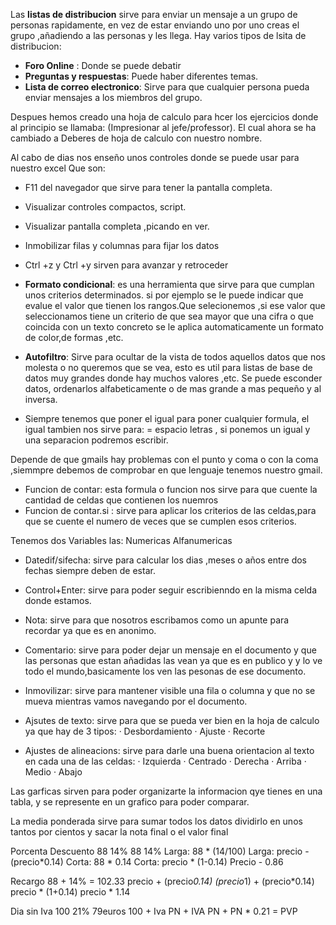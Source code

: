 Las **listas de distribucion** sirve para enviar un mensaje a un grupo de personas rapidamente, en vez de estar enviando uno por uno
creas el grupo ,añadiendo a las personas y les llega.
Hay varios tipos de lsita de distribucion:
- **Foro Online** : Donde se puede debatir
- **Preguntas y respuestas**: Puede haber diferentes temas.
- **Lista de correo electronico**: Sirve para que cualquier persona pueda enviar mensajes a los miembros del grupo.

Despues hemos creado una hoja de calculo para hcer los ejercicios donde al principio se llamaba: (Impresionar al jefe/professor).
El cual ahora se ha cambiado a Deberes de hoja de calculo con nuestro nombre.

Al cabo de dias nos enseño unos controles donde se puede usar para nuestro excel 
Que son:
- F11 del navegador que sirve para tener la pantalla completa.
- Visualizar controles compactos, script.
- Visualizar pantalla completa ,picando en ver.
- Inmobilizar filas y columnas para fijar los datos
- Ctrl +z y Ctrl +y sirven para avanzar y retroceder 

- **Formato condicional**: es una herramienta que sirve para que cumplan unos criterios determinados.
si por ejemplo se le puede indicar que evalue el valor que tienen los rangos.Que selecionemos ,si ese valor que seleccionamos 
tiene un criterio de que sea mayor que una cifra o que coincida con un texto concreto se le aplica automaticamente un formato
de color,de formas ,etc.

- **Autofiltro**: Sirve para ocultar de la vista de todos aquellos datos que nos molesta o no queremos que se vea, esto es util para listas
de base de datos muy grandes donde hay muchos valores ,etc. 
Se puede esconder datos, ordenarlos alfabeticamente o de mas grande a mas pequeño y al inversa.

- Siempre tenemos que poner el igual para poner cualquier formula, el igual tambien nos sirve para: = espacio letras , si ponemos un igual
y una separacion podremos escribir.
 
 Depende de que gmails hay problemas con el punto y coma o con la coma ,siemmpre debemos de comprobar en que lenguaje tenemos nuestro 
 gmail.
 
 -	Funcion de contar: esta formula o funcion nos sirve para que cuente la cantidad de celdas que contienen los nuemros 
 -	Funcion de contar.si : sirve para aplicar los criterios de las celdas,para que se cuente el numero de veces que se cumplen esos 
 criterios.
 
 Tenemos dos Variables las:
 Numericas
 Alfanumericas
 
 -	Datedif/sifecha: sirve para calcular los dias ,meses o años entre dos fechas siempre deben de estar.
 
 -	Control+Enter: sirve para poder seguir escribienndo en la misma celda donde estamos.
 
 -	Nota: sirve para que nosotros escribamos como un apunte para recordar ya que es en anonimo.
 
 -	Comentario: sirve para poder dejar un mensaje en el documento y que las personas que estan añadidas las vean ya que es en publico y 
 y lo ve todo el mundo,basicamente los ven las pesonas de ese documento.
 
 -	Inmovilizar: sirve para mantener visible una fila o columna y que no se mueva mientras vamos navegando por el documento.
 
 -	Ajsutes de texto: sirve para que se pueda ver bien en la hoja de calculo ya que hay de 3 tipos:
 ·	Desbordamiento
 ·	Ajuste
 ·	Recorte
 
 -	Ajustes de alineacions: sirve para darle una buena orientacion al texto en cada una de las celdas:
 ·	Izquierda
 ·	Centrado
 ·	Derecha
 ·	Arriba 
 ·	Medio
 ·	Abajo
 
 Las garficas sirven para poder organizarte la informacion qye tienes en una tabla, y se represente en un grafico para poder comparar.
 
 La media ponderada sirve para sumar todos los datos dividirlo en unos tantos por cientos y sacar la nota final o el valor final
 
 Porcenta                                                             Descuento
 88 	14%						        88		14%
 Larga: 88 * (14/100)					 Larga: 	precio - (precio*0.14)
 Corta: 88 * 0.14					Corta: 	precio * (1-0.14) 
 						           Precio - 0.86
																				
Recargo
88 + 14% = 102.33
precio + (precio*0.14)
(precio*1) + (precio*0.14)
precio * (1+0.14)
precio * 1.14

Dia sin Iva
                                                             100     21%     79euros
100 + Iva 
PN  + IVA
PN + PN * 0.21 = PVP

